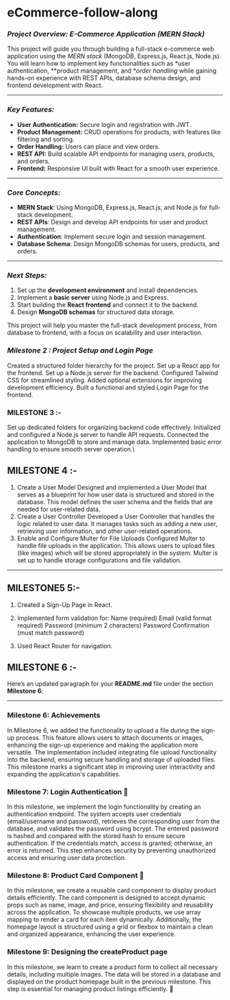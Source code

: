 # eCommerce-follow-along
### *Project Overview: E-Commerce Application (MERN Stack)*

This project will guide you through building a full-stack e-commerce web application using the *MERN stack* (MongoDB, Express.js, React.js, Node.js). You will learn how to implement key functionalities such as *user authentication, **product management, and **order handling* while gaining hands-on experience with REST APIs, database schema design, and frontend development with React.

---

### *Key Features:*
- **User Authentication:** Secure login and registration with JWT.
- **Product Management:** CRUD operations for products, with features like filtering and sorting.
- **Order Handling:** Users can place and view orders.
- **REST API:** Build scalable API endpoints for managing users, products, and orders.
- **Frontend:** Responsive UI built with React for a smooth user experience.

---

### *Core Concepts:*
- **MERN Stack**: Using MongoDB, Express.js, React.js, and Node.js for full-stack development.
- **REST APIs**: Design and develop API endpoints for user and product management.
- **Authentication**: Implement secure login and session management.
- **Database Schema**: Design MongoDB schemas for users, products, and orders.

---

### *Next Steps:*
1. Set up the **development environment** and install dependencies.
2. Implement a **basic server** using Node.js and Express.
3. Start building the **React frontend** and connect it to the backend.
4. Design **MongoDB schemas** for structured data storage.

This project will help you master the full-stack development process, from database to frontend, with a focus on scalability and user interaction.

### *Milestone 2 : Project Setup and Login Page*
Created a structured folder hierarchy for the project.
Set up a React app for the frontend.
Set up a Node.js server for the backend.
Configured Tailwind CSS for streamlined styling.
Added optional extensions for improving development efficiency.
Built a functional and styled Login Page for the frontend.

### MILESTONE 3 :-

Set up dedicated folders for organizing backend code effectively.
Initialized and configured a Node.js server to handle API requests.
Connected the application to MongoDB to store and manage data.
Implemented basic error handling to ensure smooth server operation.\

## MILESTONE 4 :-
1. Create a User Model
Designed and implemented a User Model that serves as a blueprint for how user data is structured and stored in the database. This model defines the user schema and the fields that are needed for user-related data.
2. Create a User Controller
Developed a User Controller that handles the logic related to user data. It manages tasks such as adding a new user, retrieving user information, and other user-related operations.
3. Enable and Configure Multer for File Uploads
Configured Multer to handle file uploads in the application. This allows users to upload files (like images) which will be stored appropriately in the system. Multer is set up to handle storage configurations and file validation.

---
## MILESTONE5 5:-
1. Created a Sign-Up Page in React.
2. Implemented form validation for:
      Name (required)
      Email (valid format required)
      Password (minimum 2 characters)
      Password Confirmation (must match password)

4. Used React Router for navigation.

## MILESTONE 6 :-
Here’s an updated paragraph for your **README.md** file under the section **Milestone 6**:

---

### Milestone 6: Achievements

In Milestone 6, we added the functionality to upload a file during the sign-up process. This feature allows users to attach documents or images, enhancing the sign-up experience and making the application more versatile. The implementation included integrating file upload functionality into the backend, ensuring secure handling and storage of uploaded files. This milestone marks a significant step in improving user interactivity and expanding the application's capabilities.

### Milestone 7: Login Authentication 📝  

In this milestone, we implement the login functionality by creating an authentication endpoint. The system accepts user credentials (email/username and password), retrieves the corresponding user from the database, and validates the password using bcrypt. The entered password is hashed and compared with the stored hash to ensure secure authentication. If the credentials match, access is granted; otherwise, an error is returned. This step enhances security by preventing unauthorized access and ensuring user data protection.

### Milestone 8: Product Card Component 📝  

In this milestone, we create a reusable card component to display product details efficiently. The card component is designed to accept dynamic props such as name, image, and price, ensuring flexibility and reusability across the application. To showcase multiple products, we use array mapping to render a card for each item dynamically. Additionally, the homepage layout is structured using a grid or flexbox to maintain a clean and organized appearance, enhancing the user experience.

### Milestone 9: Designing the createProduct page

In this milestone, we learn to create a product form to collect all necessary details, including multiple images. The data will be stored in a database and displayed on the product homepage built in the previous milestone. This step is essential for managing product listings efficiently. 🚀